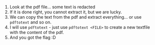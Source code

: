  1. Look at the pdf file... some text is redacted
 1. If it is done right, you cannot extract it, but we are lucky.
 1. We can copy the text from the pdf and extract everything... or use `pdftotext` and so on.
 1. I will use `pdftotext` - just use `pdftotext <FILE>` to create a new textfile with the content of the pdf.
 1. And you got the flag :D

